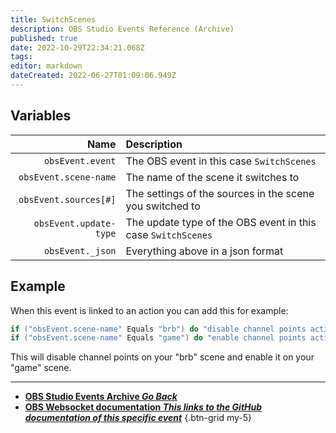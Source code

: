 ```yaml
---
title: SwitchScenes
description: OBS Studio Events Reference (Archive)
published: true
date: 2022-10-29T22:34:21.068Z
tags: 
editor: markdown
dateCreated: 2022-06-27T01:09:06.949Z
---
```


## Variables
Name | Description
----:|:------------
`obsEvent.event` | The OBS event in this case `SwitchScenes`
`obsEvent.scene-name` | The name of the scene it switches to
`obsEvent.sources[#]` | The settings of the sources in the scene you switched to
`obsEvent.update-type` | The update type of the OBS event in this case `SwitchScenes`
`obsEvent._json` | Everything above in a json format

## Example
When this event is linked to an action you can add this for example:
```csharp
if ("obsEvent.scene-name" Equals "brb") do "disable channel points action" then "break"
if ("obsEvent.scene-name" Equals "game") do "enable channel points action" then "break"
```
This will disable channel points on your "brb" scene and enable it on your "game" scene.

---

- [<i class="mdi mdi-chevron-left"></i>**OBS Studio Events Archive *Go Back***](/Broadcasters/OBS/Archive/Events)
- [<i class="mdi mdi-github"></i> **OBS Websocket documentation *This links to the GitHub documentation of this specific event***](https://github.com/obsproject/obs-websocket/blob/4.x-current/docs/generated/protocol.md#switchscenes)
{.btn-grid my-5}